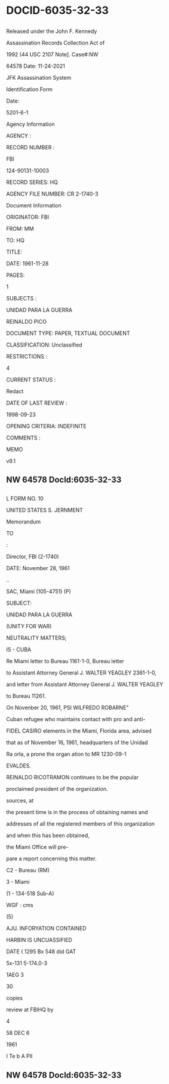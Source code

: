 # DOCID-6035-32-33

##
Released under the John F. Kennedy

Assassination Records Collection Act of

1992 (44 USC 2107 Note]. Case#:NW

64578 Date: 11-24-2021

JFK Assassination System

Identification Form

Date:

5201-6-1

Agency Information

AGENCY :

RECORD NUMBER :

FBI

124-90131-10003

RECORD SERIES: HQ

AGENCY FILE NUMBER: CR 2-1740-3

Document Information

ORIGINATOR: FBI

FROM: MM

TO: HQ

TITLE:

DATE: 1961-11-28

PAGES:

1

SUBJECTS :

UNIDAD PARA LA GUERRA

REINALDO PICO

DOCUMENT TYPE: PAPER, TEXTUAL DOCUMENT

CLASSIFICATION: Unclassified

RESTRICTIONS :

4

CURRENT STATUS :

Redact

DATE OF LAST REVIEW :

1998-09-23

OPENING CRITERIA: INDEFINITE

COMMENTS :

MEMO

v9.1

NW 64578 Docld:6035-32-33
---

##
L FORM NO. 10

UNITED STATES S. JERNMENT

Memorandum

TO

:

Director, FBI (2-1740)

DATE: November 28, 1961

..

SAC, Miami (105-4751) (P)

SUBJECT:

UNIDAD PARA LA GUERRA

(UNITY FOR WAR)

NEUTRALITY MATTERS;

IS - CUBA

Re Miami letter to Bureau 1161-1-0, Bureau letter

to Assistant Attorney General J. WALTER YEAGLEY 2361-1-0,

and letter from Assistant Attorney General J. WALTER YEAGLEY

to Bureau 11261.

On Novenber 20, 1961, PSI WILFREDO ROBARNE"

Cuban refugee who maintains contact with pro and anti-

FIDEL CASIRO elements in the Miami, Florida area, advised

that as of November 16, 1961, headquarters of the Unidad

Ra orla, a prone the organ ation to MR 1230-09-1

EVALDES.

REINALDO RICOTRAMON continues to be the popular

proclaimed president of the organization.

sources, at

the present time is in the process of obtaining names and

addresses of all the registered members of this organization

and when this has been obtained,

the Miami Office will pre-

pare a report concerning this matter.

C2 - Bureau (RM)

3 - Miami

(1 - 134-518 Sub-A)

WGF : cms

(5)

AJU. INFORYATION CONTAINED

HARBIN IS UNCUASSIFIED

DATE ( 1295 Bx 548 did GAT

5x-131 5-174.0-3

1AEG 3

30

copies

review at FBIHQ by

4

58 DEC 6

1961

I Te b A PIl

NW 64578 Docld:6035-32-33
---

